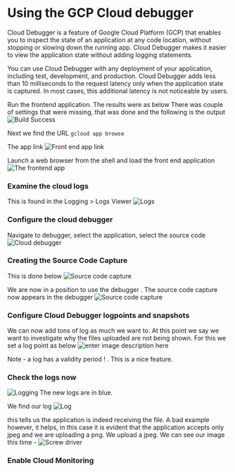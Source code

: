 # Using the GCP Cloud debugger
Cloud Debugger is a feature of Google Cloud Platform (GCP) that enables you to inspect the state of an application at any code location, without stopping or slowing down the running app. Cloud Debugger makes it easier to view the application state without adding logging statements.

You can use Cloud Debugger with any deployment of your application, including test, development, and production. Cloud Debugger adds less than 10 milliseconds to the request latency only when the application state is captured. In most cases, this additional latency is not noticeable by users.

Run the frontend application. The results were as below 
There was couple of settings that were missing, that was done and the following is the output
![Build Success](https://i.imgur.com/r4PDWCf.png)

Next we find the URL
`gcloud app browse`

The app link 
![Front end app link](https://i.imgur.com/bFCUL3T.png)

Launch a web browser from the shell and load the front end application
![The frontend app](https://i.imgur.com/acb3YE3.png)

### Examine the cloud logs
This is found in the Logging > Logs Viewer
![Logs](https://i.imgur.com/oeORLPn.png)
### Configure the cloud debugger
Navigate to debugger, select the application, select the source code
![Cloud debugger](https://i.imgur.com/q7SXzM8.png)

### Creating the Source Code Capture
This is done below 
![Source code capture](https://i.imgur.com/ASrNkFB.png)


We are now in a position to use the debugger . The source code capture now appears in the debugger
![Source code capture](https://i.imgur.com/nvbPZx5.png)

### Configure Cloud Debugger logpoints and snapshots
We can now add tons of log as much we want to. At this point we say we want to investigate why the files uploaded are not being shown. For this we set a log point as below 
![enter image description here](https://i.imgur.com/Lmd2q5s.png)
   
Note - a log has a validity period ! .  This is a nice feature. 

### Check the logs now 
![Logging](https://i.imgur.com/v9T88Gb.png)
The new logs are in blue. 

We find our log 
![Log](https://i.imgur.com/kRHdSoJ.png)

this tells us the application is indeed receiving the file.  A bad example however, it helps, in this case it is evident that the application accepts only jpeg and we are uploading a png. 
We upload a jpeg. 
We can see our image this time  - 
![Screw driver](https://i.imgur.com/RO4juLF.png)

### Enable Cloud Monitoring

<!--stackedit_data:
eyJoaXN0b3J5IjpbMjE0NjQwNzQ5MSwtMTAxMjc3OTI0LC0xMz
A1MTIxNTM1LC0xNzgyNjA0NTEyLC0xNjc3ODU4NDg4LC05NDY1
NTQyODcsMTU2NTI5NTM4LDE3MTQ2MjYzODgsMzE0MTAxNjQ1LC
0yMDg4NzQ2NjEyXX0=
-->